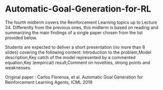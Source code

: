 # Automatic-Goal-Generation-for-RL
The fourth midterm covers the Reinforcement Learning topics up to Lecture 34. Differently from the previous ones, this midterm is based on reading and summarizing the main findings of a single paper chosen from the list provided below.

Students are expected to deliver a short presentation (no more than 8 slides) covering the following content: 
Introduction to the problem,Model description,Key catch of the model represented by a commented equation,Key (empirical) result,Comment on novelties,
strong points and weaknesses.

Original paper : Carlos Florensa, et al. Automatic Goal Generation for Reinforcement Learning Agents, ICML 2019
